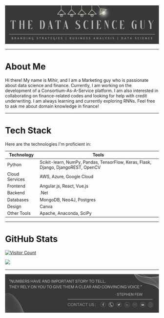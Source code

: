 <p align="center"><a href="https://thedatascienceguy.info/portfolio/"><img src="https://github.com/Mihir-Ai-lab/The_Data_Science_Guy/blob/main/Images/Notebook%20Header.png"></a></p>

---
# About Me

Hi there! My name is Mihir, and I am a Marketing guy who is passionate about data science and finance. Currently, I am working on the development of a Consortium-As-A-Service platform. I am also interested in collaborating on finance-related codes and looking for help with credit underwriting. I am always learning and currently exploring RNNs. Feel free to ask me about domain knowledge in finance!

---
# Tech Stack

Here are the technologies I'm proficient in:

| Technology      | Tools |
| ----------- | ----------- |
| Python      | Scikit-learn, NumPy, Pandas, TensorFlow, Keras, Flask, Django, DjangoREST, OpenCV       |
| Cloud Services   | AWS, Azure, Google Cloud        |
| Frontend   | Angular.js, React, Vue.js        |
| Backend   | .Net        |
| Databases   | MongoDB, Neo4J, Postgres        |
| Design   | Canva        |
| Other Tools   | Apache, Anaconda, SciPy        |

---
# GitHub Stats

[![Visitor Count](https://img.shields.io/badge/dynamic/json?color=bbbcbc&label=Visitors&query=$.value&url=https://api.countapi.xyz/hit/Mihir-Ai-lab/Mihir-Ai-lab)](https://github.com/Mihir-Ai-lab/Mihir-Ai-lab)

![](https://github-profile-trophy.vercel.app/?username=Mihir-Ai-lab&theme=flat&no-frame=true&row=1&column=6&margin-w=5&margin-h=5&count_private=true&bgColor=#f5f5f5&title=Followers,Stars,Repositories,Commit,MultiLanguage)

---
<p align="center"><a href="https://thedatascienceguy.go.studio/"><img src="https://github.com/Mihir-Ai-lab/The_Data_Science_Guy/blob/main/Images/Notebook%20Footer.png"></a></p>
